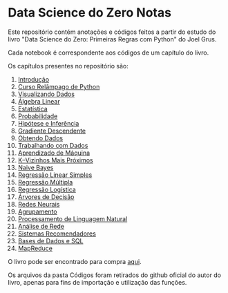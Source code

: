 # Data Science do Zero Notas

Este repositório contém anotações e códigos feitos a partir do estudo do livro "Data Science do Zero: Primeiras Regras com Python" do Joel Grus.

Cada notebook é correspondente aos códigos de um capítulo do livro.

Os capítulos presentes no repositório são:

1. [Introdução](https://github.com/acucenarodrigues1998/Data_Science_do_Zero_Notes/blob/master/Cap._01_-_Introdu%C3%A7%C3%A3o.ipynb)
2. [Curso Relâmpago de Python](https://github.com/acucenarodrigues1998/Data_Science_do_Zero_Notes/blob/master/Cap._02_-_Curso_Relampago_de_Python.ipynb)
3. [Visualizando Dados](https://github.com/acucenarodrigues1998/Data_Science_do_Zero_Notes/blob/master/Cap._03_-_Visualizando_Dados.ipynb)
4. [Álgebra Linear](https://github.com/acucenarodrigues1998/Data_Science_do_Zero_Notes/blob/master/Cap._04_-_Algebra_Linear.ipynb)
5. [Estatística](https://github.com/acucenarodrigues1998/Data_Science_do_Zero_Notes/blob/master/Cap._05_-_Estat%C3%ADstica.ipynb)
6. [Probabilidade](https://github.com/acucenarodrigues1998/Data_Science_do_Zero_Notes/blob/master/Cap._06_-_Probabilidade.ipynb)
7. [Hipótese e Inferência](https://github.com/acucenarodrigues1998/Data_Science_do_Zero_Notes/blob/master/Cap._07_-_Hipotese_e_Inferencia.ipynb)
8. [Gradiente Descendente](https://github.com/acucenarodrigues1998/Data_Science_do_Zero_Notes/blob/master/Cap._08_-_Gradiente_Descendente.ipynb)
9. [Obtendo Dados](https://github.com/acucenarodrigues1998/Data_Science_do_Zero_Notes/blob/master/Cap._09_-_Obtendo_Dados.ipynb)
10. [Trabalhando com Dados](https://github.com/acucenarodrigues1998/Data_Science_do_Zero_Notes/blob/master/Cap._10_-_Trabalhando_com_Dados.ipynb)
11. [Aprendizado de Máquina](https://github.com/acucenarodrigues1998/Data_Science_do_Zero_Notes/blob/master/Cap._11_-_Aprendizado_de_Maquina.ipynb)
12. [K–Vizinhos Mais Próximos](https://github.com/acucenarodrigues1998/Data_Science_do_Zero_Notes/blob/master/Cap._12_-_K-Vizinhos_Mais_Proximos.ipynb)
13. [Naive Bayes](https://github.com/acucenarodrigues1998/Data_Science_do_Zero_Notes/blob/master/Cap._13_-_Naive_Bayes.ipynb)
14. [Regressão Linear Simples](https://github.com/acucenarodrigues1998/Data_Science_do_Zero_Notes/blob/master/Cap._14_-_Regressao_Linear_Simples.ipynb)
15. [Regressão Múltipla](https://github.com/acucenarodrigues1998/Data_Science_do_Zero_Notes/blob/master/Cap._15_-_Regressao_Multipla.ipynb)
16. [Regressão Logística](https://github.com/acucenarodrigues1998/Data_Science_do_Zero_Notes/blob/master/Cap._16_-_Regressao_Logistica.ipynb)
17. [Árvores de Decisão]()
18. [Redes Neurais]()
19. [Agrupamento]()
20. [Processamento de Linguagem Natural]()
21. [Análise de Rede]()
22. [Sistemas Recomendadores]()
23. [Bases de Dados e SQL]()
24. [MapReduce]()

O livro pode ser encontrado para compra [aqui](https://www.amazon.com.br/Data-Science-zero-Joel-Grus/dp/857608998X/ref=sr_1_2?__mk_pt_BR=%C3%85M%C3%85%C5%BD%C3%95%C3%91&crid=182EXZ1EDW0FL&keywords=data+science+python&qid=1583857371&sprefix=data+s%2Caps%2C251&sr=8-2).

Os arquivos da pasta Códigos foram retirados do github oficial do autor do livro, apenas para fins de importação e utilização das funções. 
